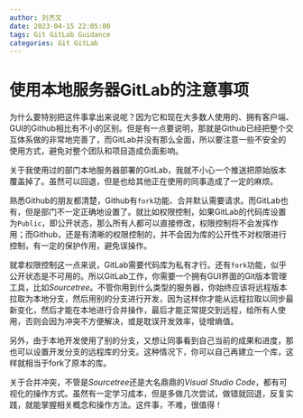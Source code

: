 ```yaml
---
author: 刘杰文
date: 2023-04-15 22:05:00
tags: Git GitLab Guidance
categories: Git GitLab
---
```




# 使用本地服务器GitLab的注意事项

为什么要特别把这件事拿出来说呢？因为它和现在大多数人使用的、拥有客户端、GUI的Github相比有不小的区别。但是有一点要说明，那就是Github已经把整个交互体系做的非常地完善了，而GitLab并没有那么全面，所以要注意一些不安全的使用方式，避免对整个团队和项目造成负面影响。

关于我使用过的部门本地服务器部署的GitLab，我就不小心一个推送把原始版本覆盖掉了。虽然可以回退，但是也给其他正在使用的同事造成了一定的麻烦。

熟悉Github的朋友都清楚，Github有`fork`功能、合并默认需要请求。而GitLab也有，但是部门不一定正确地设置了。就比如权限控制，如果GitLab的代码库设置为`Public`，即公开状态，那么所有人都可以直接修改，权限控制将不会发挥作用；而Github，还是有清晰的权限控制的，并不会因为库的公开性不对权限进行控制，有一定的保护作用，避免误操作。

就拿权限控制这一点来说，GitLab需要代码库为私有才行。还有`fork`功能，似乎公开状态是不可用的。所以GitLab工作，你需要一个拥有GUI界面的Git版本管理工具，比如*Sourcetree*。不管你用到什么类型的服务器，你始终应该将远程版本拉取为本地分支，然后用别的分支进行开发，因为这样你才能从远程拉取以同步最新变化，然后才能在本地进行合并操作，最后才能正常提交到远程，给所有人使用，否则会因为冲突不方便解决，或是耽误开发效率，徒增熵值。

另外，由于本地开发使用了别的分支，又想让同事看到自己当前的成果和进度，那也可以设置开发分支的远程库的分支。这种情况下，你可以自己再建立一个库，这样就相当于fork了原本的库。

关于合并冲突，不管是*Sourcetree*还是大名鼎鼎的*Visual Studio Code*，都有可视化的操作方式。虽然有一定学习成本，但是多做几次尝试，做错就回退，反复实践，就能掌握相关概念和操作方法。这件事，不难，很值得！

